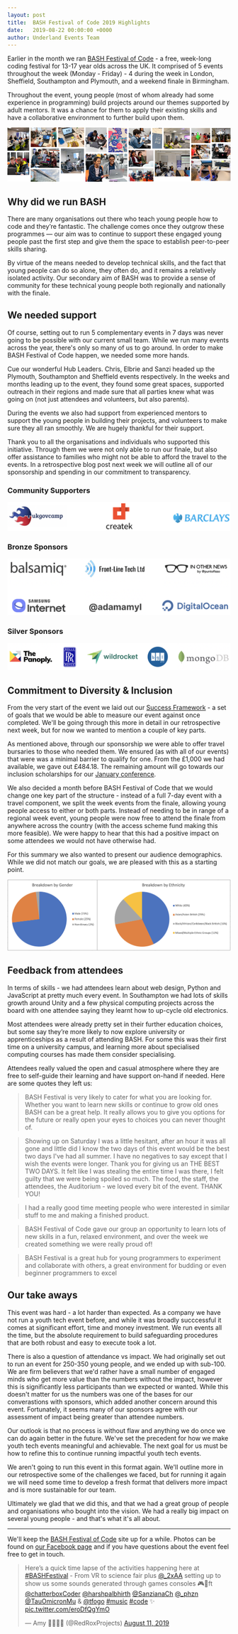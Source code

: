 ```yaml
---
layout: post
title:  BASH Festival of Code 2019 Highlights
date:   2019-08-22 00:00:00 +0000
author: Underland Events Team
---
```


Earlier in the month we ran [BASH Festival of Code](https://bashfestival.io) - a free, week-long coding festival for 13-17 year olds across the UK. It comprised of 5 events throughout the week (Monday - Friday) - 4 during the week in London, Sheffield, Southampton and Plymouth, and a weekend finale in Birmingham. 

Throughout the event, young people (most of whom already had some experience in programming) build projects around our themes supported by adult mentors. It was a chance for them to apply their existing skills and have a collaborative environment to further build upon them.

![An array of photos from BASH Festival of Code](/assets/posts/bash-photo-tiles.png)

## Why did we run BASH

There are many organisations out there who teach young people how to code and they’re fantastic. The challenge comes once they outgrow these programmes — our aim was to continue to support these engaged young people past the first step and give them the space to establish peer-to-peer skills sharing.

By virtue of the means needed to develop technical skills, and the fact that young people can do so alone, they often do, and it remains a relatively isolated activity. Our secondary aim of BASH was to provide a sense of community for these technical young people both regionally and nationally with the finale.

## We needed support

Of course, setting out to run 5 complementary events in 7 days was never going to be possible with our current small team. While we run many events across the year, there's only so many of us to go around. In order to make BASH Festival of Code happen, we needed some more hands. 

Cue our wonderful Hub Leaders. Chris, Elbrie and Sanzi headed up the Plymouth, Southampton and Sheffield events respectively. In the weeks and months leading up to the event, they found some great spaces, supported outreach in their regions and made sure that all parties knew what was going on (not just attendees and volunteers, but also parents). 

During the events we also had support from experienced mentors to support the young people in building their projects, and volunteers to make sure they all ran smoothly. We are hugely thankful for their support. 

Thank you to all the organisations and individuals who supported this initiative. Through them we were not only able to run our finale, but also offer assistance to families who might not be able to afford the travel to the events. In a retrospective blog post next week we will outline all of our sponsorship and spending in our commitment to transparency.

### Community Supporters

![UKGovCamp, Createk, Barclays](/assets/posts/bash-community.png)

### Bronze Sponsors

![Balsamiq, Front-Line Tech, In Other News, Samssung Internet, @adamamyl, DigitalOcean](/assets/posts/bash-bronze.png)

### Silver Sponsors

![The Panoply, Rolls-Royce, Wildrocket, BGL Group, mongoDB](/assets/posts/bash-silver.png)

## Commitment to Diversity & Inclusion

From the very start of the event we laid out our [Success Framework](https://bashfestival.io/about/success) - a set of goals that we would be able to measure our event against once completed. We'll be going through this more in detail in our retrospective next week, but for now we wanted to mention a couple of key parts. 

As mentioned above, through our sponsorship we were able to offer travel bursaries to those who needed them. We ensured (as with all of our events) that were was a minimal barrier to qualify for one. From the £1,000 we had available, we gave out £484.18. The remaining amount will go towards our inclusion scholarships for our [January conference](https://yougotthis.io).

We also decided a month before BASH Festival of Code that we would change one key part of the structure - instead of a full 7-day event with a travel component, we split the week events from the finale, allowing young people access to either or both parts. Instead of needing to be in range of a regional week event, young people were now free to attend the finale from anywhere across the country (with the access scheme fund making this more feasible). We were happy to hear that this had a positive impact on some attendees we would not have otherwise had. 

For this summary we also wanted to present our audience demographics. While we did not match our goals, we are pleased with this as a starting point. 

![Two pie charts. The first shows gender breakdown: 73% Male, 25% Female and 2% Non-Binary.  The second shows ethnicity breakdown: 43% White, 29% Asian/Asian British, 16% Black/African/Caribbean/Black British and 12% Mixed/Multiple Ethnic Groups](/assets/posts/bash-demographics.png)

## Feedback from attendees

In terms of skills - we had attendees learn about web design, Python and JavaScript at pretty much every event. In Southampton we had lots of skills growth around Unity and a few physical computing projects across the board with one attendee saying they learnt how to up-cycle old electronics. 

Most attendees were already pretty set in their further education choices, but some say they’re more likely to now explore university or apprenticeships as a result of attending BASH. For some this was their first time on a university campus, and learning more about specialised computing courses has made them consider specialising. 

Attendees really valued the open and casual atmosphere where they are free to self-guide their learning and have support on-hand if needed. Here are some quotes they left us:

> BASH Festival is very likely to cater for what you are looking for. Whether you want to learn new skills or continue to grow old ones BASH can be a great help. It really allows you to give you options for the future or really open your eyes to choices you can never thought of. 

> Showing up on Saturday I was a little hesitant, after an hour it was all gone and little did I know the two days of this event would be the best two days I've had all summer. I have no negatives to say except that I wish the events were longer. Thank you for giving us an THE BEST TWO DAYS. It felt like I was stealing the entire time I was there, I felt guilty that we were being spoiled so much. The food, the staff, the attendees, the Auditorium - we loved every bit of the event. THANK YOU!

> I had a really good time meeting people who were interested in similar stuff to me and making a finished product. 

> BASH Festival of Code gave our group an opportunity to learn lots of new skills in a fun, relaxed environment, and over the week we created something we were really proud of!

> BASH Festival is a great hub for young programmers to experiment and collaborate with others, a great environment for budding or even beginner programmers to excel

## Our take aways

This event was hard - a lot harder than expected. As a company we have not run a youth tech event before, and while it was broadly succcessful it comes at significant effort, time and money investment. We run events all the time, but the absolute requirement to build safeguarding procedures that are both robust and easy to execute took a lot. 

There is also a question of attendance vs impact. We had originally set out to run an event for 250-350 young people, and we ended up with sub-100. We are firm believers that we'd rather have a small number of engaged minds who get more value than the numbers without the impact, however this is significantly less participants than we expected or wanted. While this doesn't matter for us the numbers was one of the bases for our converastions with sponsors, which added another concern around this event. Fortunately, it seems many of our sponsors agree with our assessment of impact being greater than attendee numbers.

Our outlook is that no process is without flaw and anything we do once we can do again better in the future. We've set the precedent for how we make youth tech events meaningful and achievable. The next goal for us must be how to refine this to continue running impactful youth tech events.

We aren't going to run this event in this format again. We'll outline more in our retrospective some of the challenges we faced, but for running it again we will need some time to develop a fresh format that delivers more impact and is more sustainable for our team.

Ultimately we glad that we did this, and that we had a great group of people and organisations who bought into the vision. We had a really big impact on several young people - and that's what it's all about. 

---

We'll keep the [BASH Festival of Code](https://bashfestival.io) site up for a while. Photos can be found on [our Facebook page](https://www.facebook.com/pg/underlandxyz/photos/?tab=album&album_id=2599461140078063) and if you have questions about the event feel free to get in touch.

<blockquote class="twitter-tweet"><p lang="en" dir="ltr">Here’s a quick time lapse of the activities happening here at <a href="https://twitter.com/hashtag/BASHFestival?src=hash&amp;ref_src=twsrc%5Etfw">#BASHFestival</a> - From VR to science fair plus <a href="https://twitter.com/_2xAA?ref_src=twsrc%5Etfw">@_2xAA</a> setting up to show us some sounds generated through games consoles 🎮🤘ft <a href="https://twitter.com/chatterboxCoder?ref_src=twsrc%5Etfw">@chatterboxCoder</a> <a href="https://twitter.com/harshpalbhirth?ref_src=twsrc%5Etfw">@harshpalbhirth</a> <a href="https://twitter.com/SanzianaCh?ref_src=twsrc%5Etfw">@SanzianaCh</a> <a href="https://twitter.com/_phzn?ref_src=twsrc%5Etfw">@_phzn</a> <a href="https://twitter.com/TauOmicronMu?ref_src=twsrc%5Etfw">@TauOmicronMu</a> &amp; <a href="https://twitter.com/tfogo?ref_src=twsrc%5Etfw">@tfogo</a> <a href="https://twitter.com/hashtag/music?src=hash&amp;ref_src=twsrc%5Etfw">#music</a> <a href="https://twitter.com/hashtag/code?src=hash&amp;ref_src=twsrc%5Etfw">#code</a> ✨ <a href="https://t.co/eroDfQgYmO">pic.twitter.com/eroDfQgYmO</a></p>&mdash; Amy 👩🏻‍💻✨ (@RedRoxProjects) <a href="https://twitter.com/RedRoxProjects/status/1160567967991631873?ref_src=twsrc%5Etfw">August 11, 2019</a></blockquote> <script async src="https://platform.twitter.com/widgets.js" charset="utf-8"></script> 